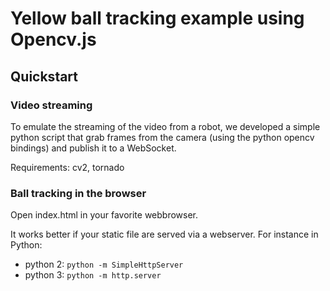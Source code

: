# Yellow ball tracking example using Opencv.js

## Quickstart

### Video streaming

To emulate the streaming of the video from a robot, we developed a simple python script that grab frames from the camera (using the python opencv bindings) and publish it to a WebSocket.

Requirements: cv2, tornado

### Ball tracking in the browser

Open index.html in your favorite webbrowser. 

It works better if your static file are served via a webserver. For instance in Python:

* python 2: ```python -m SimpleHttpServer```
* python 3: ```python -m http.server```

